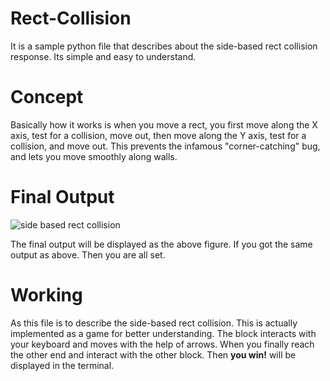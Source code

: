 # Rect-Collision 

It is a sample python file that describes about the side-based rect collision response. Its simple and easy to understand.

# Concept

Basically how it works is when you move a rect, you first move along the X axis, test for a collision, move out, then move along the Y axis, test for a collision, and move out. This prevents the infamous "corner-catching" bug, and lets you move smoothly along walls.
 
# Final Output

![side based rect collision](/physics-simulation/rectcollision)

The final output will be displayed as the above figure.
If you got the same output as above. Then you are all set.

# Working

As this file is to describe the side-based rect collision. This is actually implemented as a game for better understanding. The block interacts with your keyboard and moves with the help of arrows.
When you finally reach the other end and interact with the other block.
Then **you win!** will be displayed in the terminal.
